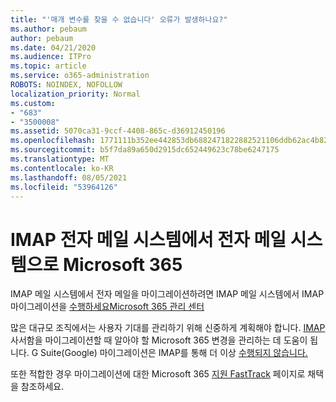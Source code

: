 ```yaml
---
title: "'매개 변수를 찾을 수 없습니다' 오류가 발생하나요?"
ms.author: pebaum
author: pebaum
ms.date: 04/21/2020
ms.audience: ITPro
ms.topic: article
ms.service: o365-administration
ROBOTS: NOINDEX, NOFOLLOW
localization_priority: Normal
ms.custom:
- "683"
- "3500008"
ms.assetid: 5070ca31-9ccf-4408-865c-d36912450196
ms.openlocfilehash: 1771111b352ee442853db6882471822882521106ddb62ac4b82a2791a989e732
ms.sourcegitcommit: b5f7da89a650d2915dc652449623c78be6247175
ms.translationtype: MT
ms.contentlocale: ko-KR
ms.lasthandoff: 08/05/2021
ms.locfileid: "53964126"
---
```

# <a name="migrating-email-from-imap-email-system-to-microsoft-365"></a>IMAP 전자 메일 시스템에서 전자 메일 시스템으로 Microsoft 365

IMAP 메일 시스템에서 전자 메일을 마이그레이션하려면 IMAP 메일 시스템에서 IMAP 마이그레이션을 [수행하세요Microsoft 365 관리 센터](https://docs.microsoft.com/Exchange/mailbox-migration/migrating-imap-mailboxes/imap-migration-in-the-admin-center)
  
많은 대규모 조직에서는 사용자 기대를 관리하기 위해 신중하게 계획해야 합니다. [IMAP](https://docs.microsoft.com/Exchange/mailbox-migration/migrating-imap-mailboxes/migrating-imap-mailboxes) 사서함을 마이그레이션할 때 알아야 할 Microsoft 365 변경을 관리하는 데 도움이 됩니다. G Suite(Google) 마이그레이션은 IMAP를 통해 더 이상 [수행되지 않습니다.](https://docs.microsoft.com/Exchange/mailbox-migration/perform-g-suite-migration)

또한 적합한 경우 마이그레이션에 대한 Microsoft 365 [지원 FastTrack](https://www.microsoft.com/fasttrack/microsoft-365/office-365) 페이지로 채택을 참조하세요.
  
